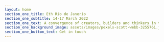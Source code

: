 ```yaml
---
layout: home
section_one_title: Eth Rio de Janerio
section_one_subtitle: 14-17 March 2022
section_one_text: A convergence of creators, builders and thinkers in the most beautiful city in the world.
section_one_background_image: assets/images/pexels-scott-webb-3255761.jpg
section_one_button_text: Get in touch
---
```

